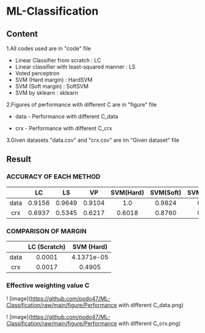 # ML-Classification

## Content
1.All codes used are in "code" file 
  * Linear Classifier from scratch : LC
  * Linear classifier with least-squared manner : LS
  * Voted perceptron
  * SVM (Hard margin) : HardSVM
  * SVM (Soft margin) : SoftSVM
  * SVM by sklearn : sklearn

2.Figures of performance with different C are in  "figure" file
  * data - Performance with different C_data
  
  * crx - Performance with different C_crx
  
3.Given datasets "data.csv" and "crx.csv" are im "Given dataset" file

## Result
### ACCURACY OF EACH METHOD
|      | LC     | LS     | VP     | SVM(Hard)  | SVM(Soft) | SVM(sklearn) |
|:----:|:------:|:------:|:------:|:----------:|:---------:|:------------:|
| data | 0.9156 | 0.9649 | 0.9104 | 1.0        | 0.9824    | 0.9591       |
| crx  | 0.6937 | 0.5345 | 0.6217 | 0.6018     | 0.8760    | 0.8827       |

### COMPARISON OF MARGIN
|      | LC (Scratch) | SVM (Hard) |
|:----:|:------------:|:----------:|
| data | 0.0001       | 4.1371e-05 |
| crx  | 0.0017       | 0.4905     |

### Effective weighting value C
! [image](https://github.com/podo47/ML-Classification/raw/main/figure/Performance with different C_data.png)

! [image](https://github.com/podo47/ML-Classification/raw/main/figure/Performance with different C_crx.png)
